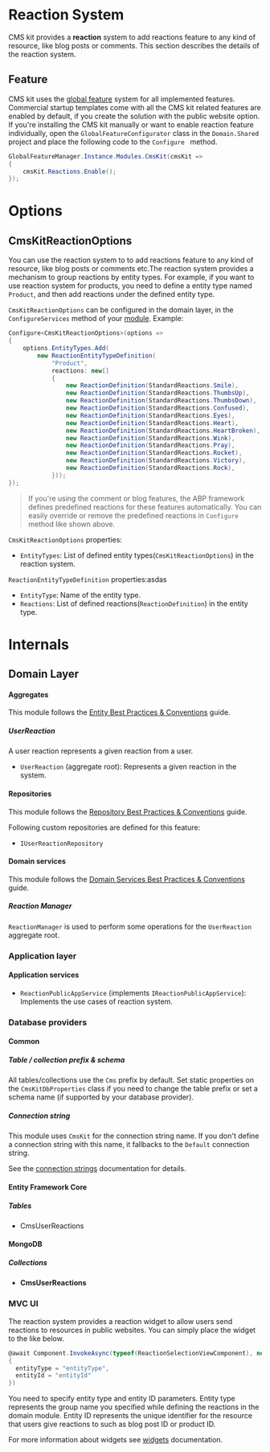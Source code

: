 # Reaction System

CMS kit provides a **reaction** system to add reactions feature to any kind of resource, like blog posts or comments. This section describes the details of the reaction system. 

## Feature

CMS kit uses the [global feature](https://docs.abp.io/en/abp/latest/Global-Features) system for all implemented features. Commercial startup templates come with all the CMS kit related features are enabled by default, if you create the solution with the public website option. If you're installing the CMS kit manually or want to enable reaction feature individually, open the `GlobalFeatureConfigurator` class in the `Domain.Shared` project and place the following code to the `Configure ` method.

```csharp
GlobalFeatureManager.Instance.Modules.CmsKit(cmsKit =>
{
    cmsKit.Reactions.Enable();
});
```

# Options

## CmsKitReactionOptions

You can use the reaction system to to add reactions feature to any kind of resource, like blog posts or comments etc.The reaction system provides a mechanism to group reactions by entity types. For example, if you want to use reaction system for products, you need to define a entity type named `Product`, and then add reactions under the defined entity type.

`CmsKitReactionOptions` can be configured in the domain layer, in the `ConfigureServices` method of your [module](https://docs.abp.io/en/abp/latest/Module-Development-Basics). Example:

```csharp
Configure<CmsKitReactionOptions>(options =>
{
    options.EntityTypes.Add(
        new ReactionEntityTypeDefinition(
            "Product",
            reactions: new[]
            {
                new ReactionDefinition(StandardReactions.Smile),
                new ReactionDefinition(StandardReactions.ThumbsUp),
                new ReactionDefinition(StandardReactions.ThumbsDown),
                new ReactionDefinition(StandardReactions.Confused),
                new ReactionDefinition(StandardReactions.Eyes),
                new ReactionDefinition(StandardReactions.Heart),
                new ReactionDefinition(StandardReactions.HeartBroken),
                new ReactionDefinition(StandardReactions.Wink),
                new ReactionDefinition(StandardReactions.Pray),
                new ReactionDefinition(StandardReactions.Rocket),
                new ReactionDefinition(StandardReactions.Victory),
                new ReactionDefinition(StandardReactions.Rock),
            }));
});
```

> If you're using the comment or blog features, the ABP framework defines predefined reactions for these features automatically. You can easily override or remove the predefined reactions in `Configure` method like shown above.

`CmsKitReactionOptions` properties:

- `EntityTypes`: List of defined entity types(`CmsKitReactionOptions`) in the reaction system.

`ReactionEntityTypeDefinition` properties:asdas

- `EntityType`: Name of the entity type.
- `Reactions`: List of defined reactions(`ReactionDefinition`) in the entity type.

# Internals

## Domain Layer

#### Aggregates

This module follows the [Entity Best Practices & Conventions](https://docs.abp.io/en/abp/latest/Best-Practices/Entities) guide.

##### UserReaction

A user reaction represents a given reaction from a user.

- `UserReaction` (aggregate root): Represents a given reaction in the system.

#### Repositories

This module follows the [Repository Best Practices & Conventions](https://docs.abp.io/en/abp/latest/Best-Practices/Repositories) guide.

Following custom repositories are defined for this feature:

- `IUserReactionRepository`

#### Domain services

This module follows the [Domain Services Best Practices & Conventions](https://docs.abp.io/en/abp/latest/Best-Practices/Domain-Services) guide.

##### Reaction Manager

`ReactionManager` is used to perform some operations for the `UserReaction` aggregate root.

### Application layer

#### Application services

- `ReactionPublicAppService` (implements `IReactionPublicAppService`): Implements the use cases of reaction system.

### Database providers

#### Common

##### Table / collection prefix & schema

All tables/collections use the `Cms` prefix by default. Set static properties on the `CmsKitDbProperties` class if you need to change the table prefix or set a schema name (if supported by your database provider).

##### Connection string

This module uses `CmsKit` for the connection string name. If you don't define a connection string with this name, it fallbacks to the `Default` connection string.

See the [connection strings](https://docs.abp.io/en/abp/latest/Connection-Strings) documentation for details.

#### Entity Framework Core

##### Tables

- CmsUserReactions

#### MongoDB

##### Collections

- **CmsUserReactions**

### MVC UI

The reaction system provides a reaction widget to allow users send reactions to resources in public websites. You can simply place the widget to the like below. 

```csharp
@await Component.InvokeAsync(typeof(ReactionSelectionViewComponent), new
{
  entityType = "entityType",
  entityId = "entityId"
})
```
You need to specify entity type and entity ID parameters. Entity type represents the group name you specified while defining the reactions in the domain module. Entity ID represents the unique identifier for the resource that users give reactions to such as blog post ID or product ID.

For more information about widgets see [widgets](https://docs.abp.io/en/abp/latest/UI/AspNetCore/Widgets) documentation.